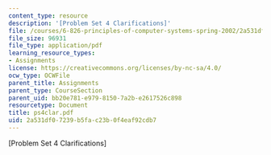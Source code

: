 ```yaml
---
content_type: resource
description: '[Problem Set 4 Clarifications]'
file: /courses/6-826-principles-of-computer-systems-spring-2002/2a531df07239b5fac23b0f4eaf92cdb7_ps4clar.pdf
file_size: 96931
file_type: application/pdf
learning_resource_types:
- Assignments
license: https://creativecommons.org/licenses/by-nc-sa/4.0/
ocw_type: OCWFile
parent_title: Assignments
parent_type: CourseSection
parent_uid: bb20e781-e979-8150-7a2b-e2617526c898
resourcetype: Document
title: ps4clar.pdf
uid: 2a531df0-7239-b5fa-c23b-0f4eaf92cdb7
---
```

[Problem Set 4 Clarifications]